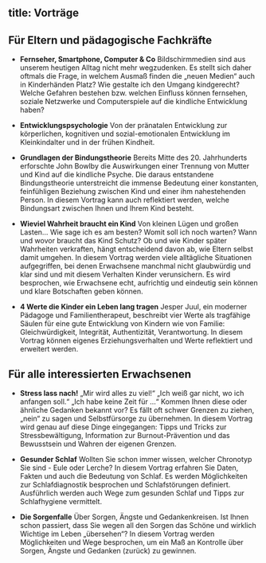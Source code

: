 title: Vorträge
---

## Für Eltern und pädagogische Fachkräfte

- **Fernseher, Smartphone, Computer & Co**
Bildschirmmedien sind aus unserem heutigen Alltag nicht mehr wegzudenken. Es stellt sich daher oftmals die Frage, in welchem Ausmaß finden die „neuen Medien“ auch in Kinderhänden Platz? Wie gestalte ich den Umgang kindgerecht? Welche Gefahren bestehen bzw. welchen Einfluss können fernsehen, soziale Netzwerke und Computerspiele auf die kindliche Entwicklung haben?

- **Entwicklungspsychologie**
Von der pränatalen Entwicklung zur körperlichen, kognitiven und sozial-emotionalen Entwicklung im Kleinkindalter und in der frühen Kindheit. 

- **Grundlagen der Bindungstheorie**
Bereits Mitte des 20. Jahrhunderts erforschte John Bowlby die Auswirkungen einer Trennung von Mutter und Kind auf die kindliche Psyche. Die daraus entstandene Bindungstheorie unterstreicht die immense Bedeutung einer konstanten, feinfühligen Beziehung zwischen Kind und einer ihm nahestehenden Person. In diesem Vortrag kann auch reflektiert werden, welche Bindungsart zwischen Ihnen und Ihrem Kind besteht. 

- **Wieviel Wahrheit braucht ein Kind**
Von kleinen Lügen und großen Lasten… Wie sage ich es am besten? Womit soll ich noch warten? Wann und wovor braucht das Kind Schutz? Ob und wie Kinder später Wahrheiten verkraften, hängt entscheidend davon ab, wie Eltern selbst damit umgehen. In diesem Vortrag werden viele alltägliche Situationen aufgegriffen, bei denen Erwachsene manchmal nicht glaubwürdig und klar sind und mit diesem Verhalten Kinder verunsichern. Es wird besprochen, wie Erwachsene echt, aufrichtig und eindeutig sein können und klare Botschaften geben können. 

- **4 Werte die Kinder ein Leben lang tragen**
Jesper Juul, ein moderner Pädagoge und Familientherapeut, beschreibt vier Werte als tragfähige Säulen für eine gute Entwicklung von Kindern wie von Familie: Gleichwürdigkeit, Integrität, Authentizität, Verantwortung. In diesem Vortrag können eigenes Erziehungsverhalten und Werte reflektiert und erweitert werden. 

## Für alle interessierten Erwachsenen

- **Stress lass nach!**
„Mir wird alles zu viel!“ „Ich weiß gar nicht, wo ich anfangen soll.“ „Ich habe keine Zeit für …“ Kommen Ihnen diese oder ähnliche Gedanken bekannt vor? Es fällt oft schwer Grenzen zu ziehen, „nein“ zu sagen und Selbstfürsorge zu übernehmen. In diesem Vortrag wird genau auf diese Dinge eingegangen: Tipps und Tricks zur Stressbewältigung, Information zur Burnout-Prävention und das Bewusstsein und Wahren der eigenen Grenzen. 

- **Gesunder Schlaf**
Wollten Sie schon immer wissen, welcher Chronotyp Sie sind - Eule oder Lerche? In diesem Vortrag erfahren Sie Daten, Fakten und auch die Bedeutung von Schlaf. Es werden Möglichkeiten zur Schlafdiagnostik besprochen und Schlafstörungen definiert. Ausführlich werden auch Wege zum gesunden Schlaf und Tipps zur Schlafhygiene vermittelt. 

- **Die Sorgenfalle** 
Über Sorgen, Ängste und Gedankenkreisen. Ist Ihnen schon passiert, dass Sie wegen all den Sorgen das Schöne und wirklich Wichtige im Leben „übersehen“? In diesem Vortrag werden Möglichkeiten und Wege besprochen, um ein Maß an Kontrolle über Sorgen, Ängste und Gedanken (zurück) zu gewinnen.